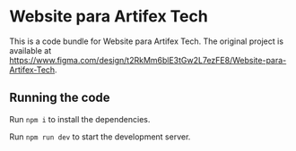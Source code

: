
  # Website para Artifex Tech

  This is a code bundle for Website para Artifex Tech. The original project is available at https://www.figma.com/design/t2RkMm6blE3tGw2L7ezFE8/Website-para-Artifex-Tech.

  ## Running the code

  Run `npm i` to install the dependencies.

  Run `npm run dev` to start the development server.
  